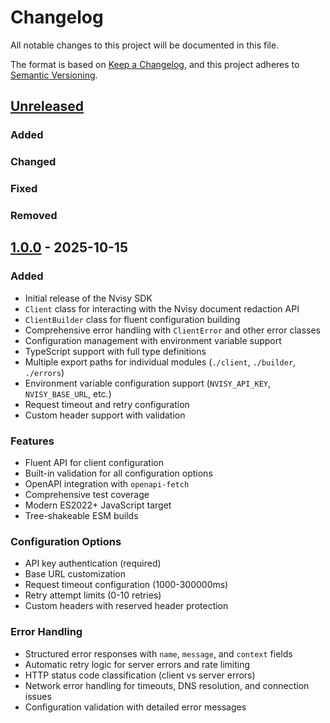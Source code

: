 # Changelog

All notable changes to this project will be documented in this file.

The format is based on [Keep a Changelog](https://keepachangelog.com/en/1.0.0/),
and this project adheres to
[Semantic Versioning](https://semver.org/spec/v2.0.0.html).

## [Unreleased]

### Added

### Changed

### Fixed

### Removed

## [1.0.0] - 2025-10-15

### Added

- Initial release of the Nvisy SDK
- `Client` class for interacting with the Nvisy document redaction API
- `ClientBuilder` class for fluent configuration building
- Comprehensive error handling with `ClientError` and other error classes
- Configuration management with environment variable support
- TypeScript support with full type definitions
- Multiple export paths for individual modules (`./client`, `./builder`,
  `./errors`)
- Environment variable configuration support (`NVISY_API_KEY`, `NVISY_BASE_URL`,
  etc.)
- Request timeout and retry configuration
- Custom header support with validation

### Features

- Fluent API for client configuration
- Built-in validation for all configuration options
- OpenAPI integration with `openapi-fetch`
- Comprehensive test coverage
- Modern ES2022+ JavaScript target
- Tree-shakeable ESM builds

### Configuration Options

- API key authentication (required)
- Base URL customization
- Request timeout configuration (1000-300000ms)
- Retry attempt limits (0-10 retries)
- Custom headers with reserved header protection

### Error Handling

- Structured error responses with `name`, `message`, and `context` fields
- Automatic retry logic for server errors and rate limiting
- HTTP status code classification (client vs server errors)
- Network error handling for timeouts, DNS resolution, and connection issues
- Configuration validation with detailed error messages

[Unreleased]: https://github.com/nvisycom/sdk/compare/v1.0.0...HEAD
[1.0.0]: https://github.com/nvisycom/sdk/releases/tag/v1.0.0
